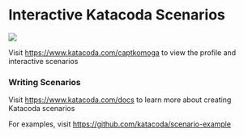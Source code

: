 # Interactive Katacoda Scenarios

[![](http://shields.katacoda.com/katacoda/captkomoga/count.svg)](https://www.katacoda.com/captkomoga "Get your profile on Katacoda.com")

Visit https://www.katacoda.com/captkomoga to view the profile and interactive scenarios

### Writing Scenarios
Visit https://www.katacoda.com/docs to learn more about creating Katacoda scenarios

For examples, visit https://github.com/katacoda/scenario-example
